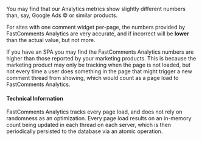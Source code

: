 You may find that our Analytics metrics show slightly different numbers than, say, Google Ads © or similar products.

For sites with one comment widget per-page, the numbers provided by FastComments Analytics are very accurate, and if incorrect will be **lower** than the actual value, but not more.

If you have an SPA you may find the FastComments Analytics numbers are higher than those reported by your marketing products. This is because
the marketing product may only be tracking when the page is not loaded, but not every time a user does something in the page that might
trigger a new comment thread from showing, which would count as a page load to FastComments Analytics.

#### Technical Information

FastComments Analytics tracks every page load, and does not rely on randomness as an optimization. Every page load results on an in-memory count
being updated in each thread on each server, which is then periodically persisted to the database via an atomic operation.

